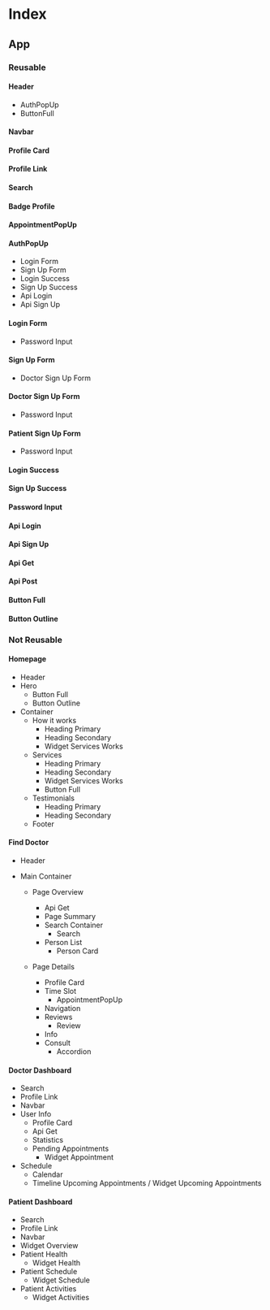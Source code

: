 # Index

## App

### Reusable

#### Header

- AuthPopUp
- ButtonFull

#### Navbar

#### Profile Card

#### Profile Link

#### Search

#### Badge Profile

#### AppointmentPopUp

#### AuthPopUp

- Login Form
- Sign Up Form
- Login Success
- Sign Up Success
- Api Login
- Api Sign Up

#### Login Form

- Password Input

#### Sign Up Form

- Doctor Sign Up Form

#### Doctor Sign Up Form

- Password Input

#### Patient Sign Up Form

- Password Input

#### Login Success

#### Sign Up Success

#### Password Input

#### Api Login

#### Api Sign Up

#### Api Get

#### Api Post

#### Button Full

#### Button Outline

<!-- Not reusable -->

### Not Reusable

#### Homepage

- Header
- Hero
  - Button Full
  - Button Outline
- Container
  - How it works
    - Heading Primary
    - Heading Secondary
    - Widget Services Works
  - Services
    - Heading Primary
    - Heading Secondary
    - Widget Services Works
    - Button Full
  - Testimonials
    - Heading Primary
    - Heading Secondary
  - Footer

#### Find Doctor

- Header

- Main Container

  - Page Overview

    - Api Get
    - Page Summary
    - Search Container
      - Search
    - Person List
      - Person Card

  - Page Details
    - Profile Card
    - Time Slot
      - AppointmentPopUp
    - Navigation
    - Reviews
      - Review
    - Info
    - Consult
      - Accordion

#### Doctor Dashboard

- Search
- Profile Link
- Navbar
- User Info
  - Profile Card
  - Api Get
  - Statistics
  - Pending Appointments
    - Widget Appointment
- Schedule
  - Calendar
  - Timeline Upcoming Appointments / Widget Upcoming Appointments

#### Patient Dashboard

- Search
- Profile Link
- Navbar
- Widget Overview
- Patient Health
  - Widget Health
- Patient Schedule
  - Widget Schedule
- Patient Activities
  - Widget Activities
